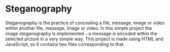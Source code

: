 # Steganography
Steganography is the practice of concealing a file, message,  image or video within another file, message, image or video. In this simple project the image steganography is implemented - a message is  encoded within the selected picture in a very simple way. This project is made using  HTML and JavaScript, so it contains two files corresponding to that.
